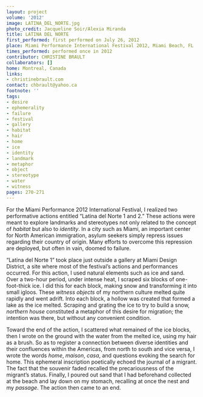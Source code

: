 ```yaml
---
layout: project
volume: '2012'
image: LATINA_DEL_NORTE.jpg
photo_credit: Jacqueline Soir/Alexia Miranda
title: LATINA DEL NORTE
first_performed: first performed on July 26, 2012
place: Miami Performance International Festival 2012, Miami Beach, FL
times_performed: performed once in 2012
contributor: CHRISTINE BRAULT
collaborators: []
home: Montreal, Canada
links:
- christinebrault.com
contact: chbrault@yahoo.ca
footnote: ''
tags:
- desire
- ephemerality
- failure
- festival
- gallery
- habitat
- hair
- home
- ice
- identity
- landmark
- metaphor
- object
- stereotype
- water
- witness
pages: 270-271
---
```


For the Miami Performance 2012 International Festival, I realized two performative actions entitled “Latina del Norte 1 and 2.” These actions were meant to explore landmarks and stereotypes not only related to the concept of _habitat_ but also to _identity_. In a city such as Miami, an important center for North American immigration, asylum seekers simply repress issues regarding their country of origin. Many efforts to overcome this repression are deployed, but often in vain, doomed to failure.

“Latina del Norte 1” took place just outside a gallery at Miami Design District, a site where most of the festival’s actions and performances occurred. For this action, I used natural elements such as ice and sand. Over a two-hour period, under intense heat, I scraped six blocks of one-foot-thick ice. I did this for each block, making snow and transforming it into small igloos. These _witness objects_ of my northern culture melted quite rapidly and went adrift. Into each block, a hollow was created that formed a lake as the ice melted. Scraping and grating the ice to try to build a snow, _northern house_ constituted a metaphor of this desire for migration; the intention was there, but without any convenient condition.

Toward the end of the action, I scattered what remained of the ice blocks, then I wrote on the ground with the water from the melted ice, using my hair as a brush. So as to register a connection between diverse identities and their confluences within the Americas, from north to south and vice versa, I wrote the words _home_, _maison_, _casa_, and questions evoking the search for home. This ephemeral inscription poetically echoed the journal of a migrant. The fact that the souvenir faded recalled the precariousness of the migrant’s status. Finally, I poured out sand that I had beforehand collected at the beach and lay down on my stomach, recalling at once the nest and my _passage_. The action then came to an end.

